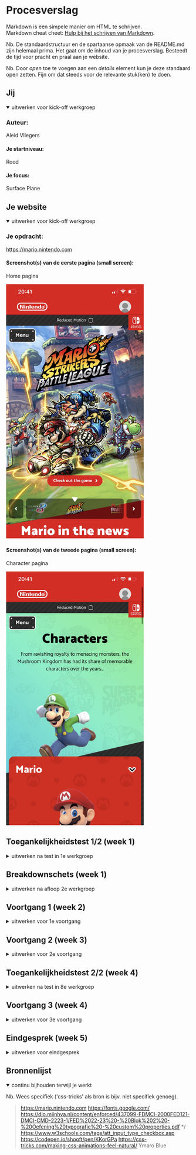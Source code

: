 # Procesverslag
Markdown is een simpele manier om HTML te schrijven.  
Markdown cheat cheet: [Hulp bij het schrijven van Markdown](https://github.com/adam-p/markdown-here/wiki/Markdown-Cheatsheet).

Nb. De standaardstructuur en de spartaanse opmaak van de README.md zijn helemaal prima. Het gaat om de inhoud van je procesverslag. Besteedt de tijd voor pracht en praal aan je website.

Nb. Door *open* toe te voegen aan een *details* element kun je deze standaard open zetten. Fijn om dat steeds voor de relevante stuk(ken) te doen.





## Jij

<details open>
  <summary>uitwerken voor kick-off werkgroep</summary>

  ### Auteur:
  Aleid Vliegers

  #### Je startniveau:
  Rood

  #### Je focus:
  Surface Plane
 
</details>





## Je website

<details open>
  <summary>uitwerken voor kick-off werkgroep</summary>

  ### Je opdracht:
  https://mario.nintendo.com

  #### Screenshot(s) van de eerste pagina (small screen): 
  Home pagina

  <img src="readme-images/home_pagina.jpg" width="375px" alt="home pagina">

  #### Screenshot(s) van de tweede pagina (small screen):
  Character pagina  

  <img src="readme-images/characters_pagina.jpg" width="375px" alt="character pagina">
 
</details>



## Toegankelijkheidstest 1/2 (week 1)

<details>
  <summary>uitwerken na test in 1e werkgroep</summary>

  ### Bevindingen
  Lijst met je bevindingen die in de test naar voren kwamen:


  #### Screenreader
  Hier korte omschrijving (met indien nodig afbeeldingen)
  > Tijdens het onderzoek m.b.t. de screenreader kwam ik achter de volgende bevindingen:
  > Dat de screenreader al snel voor chaos en paniek zorgt. 
  > Op Safari werkt de combinatie van tab en voice over met mijn website niet. Op Google Chrome wel.
  > De links zijn er lang.
  > De links laten ook data's zien die niet relevant zijn.
  > De screenreader benoemd de inhoud via de tab of via de muis goed.

  Hier een omschrijving van hoe het opgelost kan worden (met indien nodig afbeeldingen)
  > De links relevanter en korter maken.


  #### Muis en Toetsenbord 
  Hier korte omschrijving (met indien nodig afbeeldingen)
  > Tijdens het onderzoek m.b.t. muis en toetsenbord kwam ik achter de volgende bevindingen:
  > De focus state met tab werkt heel erg goed. De website maakt gebruik van een zwarte en gele border waardoor er een goed contrast ontstaat.
  > Het navigeren via de tab op mijn website werkt goed. Het gaat van links naar rechts, van boven naar onder, en slaat niets belangrijks over.

  Hier een omschrijving van hoe het opgelost kan worden (met indien nodig afbeeldingen)
  > ...


  #### Motoriek (shocks, elastiekjes)
  Hier korte omschrijving (met indien nodig afbeeldingen)
  > Tijdens het onderzoek m.b.t. motoriek kwam ik achter de volgende bevindingen:
  > Met twee vingers die niet goed werken (elastiekjes) kwam ik er achter dat je een telefoon alsnog gemakkelijk kan bedienen.
  > Een toetsenbord en vooral een trackpad bedienen werkt net wat vervelender.
  > Toch kun je bij de meeste apparaten er wel omheen werken.
  > Wanneer je arm shocked (shock apparaat) kan het erg lastig zijn om met een toetsenbord te werken.
  > Priegel elementjes zijn dan lastig om mee te werken.

  Hier een omschrijving van hoe het opgelost kan worden (met indien nodig afbeeldingen)
  > Er zou gekeken kunnen worden naar een breder assortiment aan gestures voor trackpad om het navigeren gemakkelijker te maken.
  > Knoppen kunnen groter gemaakt worden zodat als je arm of vinger alle kanten op gaat het makkelijker wordt om er op te klikken.
  

  #### Visueel (brillen, contrast, kleurenblind, dark/light). 
  Hier korte omschrijving (met indien nodig afbeeldingen)
  > Tijdens het onderzoek m.b.t. visual kwam ik achter de volgende bevindingen:
  > Met de vlekkerige bril: door de velle kleuren combinatie van mijn website kon ik de inhoud nog goed zien.
  > Met de kleurenblind bril: er worden veel kleuren op de website getoond, met de bril op worden de kleuren minder maar er is nog steeds veel onderscheid te zien.

  Hier een omschrijving van hoe het opgelost kan worden (met indien nodig afbeeldingen
  > ...
  
  <img src="readme-images/visual_test.png" width="375px" alt="visual test">

</details>



## Breakdownschets (week 1)

<details>
  <summary>uitwerken na afloop 2e werkgroep</summary>

  ### de hele pagina: 
  <img src="readme-images/breakdown_schets.png" width="375px" alt="breakdown van de hele pagina">

  ### dynamisch deel (bijv menu): 
  <img src="readme-images/dynamisch_deel_1.png" width="375px" alt="breakdown van de header navigatie">

</details>





## Voortgang 1 (week 2)

<details>
  <summary>uitwerken voor 1e voortgang</summary>

  ### Stand van zaken
  hier dit ging goed & dit was lastig (neem ook screenshots op van delen van je website en code)
  > Het begrijpen van de code vind ik goed gaan, het toepassen gaat lastiger dan gedacht. 


  ### Agenda voor meeting
  samen met je groepje opstellen

  > | Noah           | Isa         | Aleid          | Sam                    |
  > | ---            | ---         | ---            | ---                    |
  > | Grid of Flex   | Z-index     | Position       | Position afb + button  |
  > | Schalen        | Grid        | Button:hover   |                        |
  > | Nav overlay    |             | Button fout    |                        |


  ### Verslag van meeting
  hier na afloop snel de uitkomsten van de meeting vastleggen
  > Position veranderen naar Flexbox en margin negatief.
  > Onzichtbare border toegevoegd
  > Foutmeldingen van de <button> opgelost

</details>





## Voortgang 2 (week 3)

<details>
  <summary>uitwerken voor 2e voortgang</summary>

  ### Stand van zaken
  hier dit ging goed & dit was lastig (neem ook screenshots op van delen van je website en code)
  > ...


  ### Agenda voor meeting
  samen met je groepje opstellen

  > | Oriana         | Minke              | Aleid    
  > | ---            | ---                | ---          
  > | dit bespreken  | en dit             | Een img herhalen als achtergrond   
  > | en dat ook nog | dit als er tijd is | Checkbox  


  ### Verslag van meeting
  hier na afloop snel de uitkomsten van de meeting vastleggen
  > Snel gelukt om een afbeelding op de achtergond te laten herhalen.
  > Checkbox is ook gelukt zonder label nog.

</details>





## Toegankelijkheidstest 2/2 (week 4)

<details>
  <summary>uitwerken na test in 8e werkgroep</summary>

  ### Bevindingen
  Lijst met je bevindingen die in de test naar voren kwamen (geef ook aan wat er verbeterd is):
  > ...


  #### Screenreader
  Hier korte omschrijving (met indien nodig afbeeldingen)
  > Tijdens het onderzoek m.b.t. de screenreader kwam ik achter de volgende bevindingen:
  > Op Safari werkt de combinatie van tab en voice over met mijn website niet. Op Google Chrome wel.
  > De linkjes zijn kort en bondig
  > De links laten geen inrelevante inforamtie zien
  > De screenreader benoemd de inhoud via de tab of via de muis goed.

  Hier een omschrijving van hoe het opgelost kan worden (met indien nodig afbeeldingen)
  > ...


  #### Muis en Toetsenbord 
  Hier korte omschrijving (met indien nodig afbeeldingen)
  > Tijdens het onderzoek m.b.t. muis en toetsenbord kwam ik achter de volgende bevindingen: 
  > Met het toestenbord de website bedienen d.m.v. spatie balk en enter werkt goed. De linkjes werken en de checkbox kan worden aangechecked.

  Hier een omschrijving van hoe het opgelost kan worden (met indien nodig afbeeldingen)
  > ...


  #### Motoriek (shocks, elastiekjes)
  Hier korte omschrijving (met indien nodig afbeeldingen)
  > Tijdens het onderzoek m.b.t. motoriek kwam ik achter de volgende bevindingen:
  > Er is ruimte om priegel elementjes aan te klikken.

  Hier een omschrijving van hoe het opgelost kan worden (met indien nodig afbeeldingen)
  > ...


  #### Visueel (brillen, contrast, kleurenblind, dark/light). 
  Hier korte omschrijving (met indien nodig afbeeldingen)
  > Tijdens het onderzoek m.b.t. visual kwam ik achter de volgende bevindingen: 
  > Buttons en kleuren worden goed herkend met verschillende brillen op.

  Hier een omschrijving van hoe het opgelost kan worden (met indien nodig afbeeldingen)
  > ...

</details>





## Voortgang 3 (week 4)

<details>
  <summary>uitwerken voor 3e voortgang</summary>

  ### Stand van zaken
  hier dit ging goed & dit was lastig (neem ook screenshots op van delen van je website en code)
  > ...


  ### Agenda voor meeting
  samen met je groepje opstellen

  > | Noah           | Isa         | Aleid          | Sam             |
  > | ---            | ---         | ---            | ---             |
  > | ...            | ...         | ...            | ...             |
  > | ...            | ...         | ...            |                 |
  > | ...            |             | ...            |                 |


  ### Verslag van meeting
  hier na afloop snel de uitkomsten van de meeting vastleggen
  > ...

</details>





## Eindgesprek (week 5)

<details>
  <summary>uitwerken voor eindgesprek</summary>

  ### Je uitkomst - karakteristiek screenshots:
  <img src="readme-images/karakteristiek.png" width="375px" alt="uitomst opdracht 1">


  ### Dit ging goed/Heb ik geleerd: 
  Korte omschrijving met plaatjes
  > Ik heb mega veel geleerd.
  > 1 ding daarvan is een menu in JavaScript.
  > 1 ander ding daarvan is animations laten springen (en geluid).

  <img src="readme-images/wel_gelukt.png" width="375px" alt="top">
  <img src="readme-images/wel_gelukt_2.png" width="375px" alt="top">


  ### Dit was lastig/Is niet gelukt:
  Korte omschrijving met plaatjes
  > Het is een browser dingetje maar het is niet gelukt om in safari de afbeelding op de juiste manier te laten zien. (In Chrome wel)

  <img src="readme-images/niet_gelukt.png" width="375px" alt="bummer">
</details>





## Bronnenlijst

<details open>
  <summary>continu bijhouden terwijl je werkt</summary>

  Nb. Wees specifiek ('css-tricks' als bron is bijv. niet specifiek genoeg).
  > https://mario.nintendo.com
  > https://fonts.google.com/
  > https://dlo.mijnhva.nl/content/enforced/437099-FDMCI-2000FED121-DMCI-CMD-2223-1/FED%2022-23%20-%20Blok%202%20-%20Oefening%20typografie%20-%20custom%20properties.pdf */
  > https://www.w3schools.com/tags/att_input_type_checkbox.asp
  > https://codepen.io/shooft/pen/KKorGPa
  > https://css-tricks.com/making-css-animations-feel-natural/
  > Ymaro Blue

</details>
